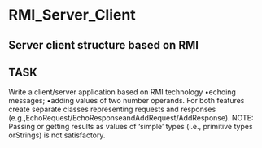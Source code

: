 # RMI_Server_Client
Server client structure based on RMI
--------
TASK
--------
Write a client/server application based on RMI technology
•echoing messages;
•adding values of two number operands.
For both features create separate classes representing requests and responses (e.g.,EchoRequest/EchoResponseandAddRequest/AddResponse).
NOTE: Passing or getting results as values of ‘simple’ types (i.e., primitive types orStrings) is not satisfactory.
